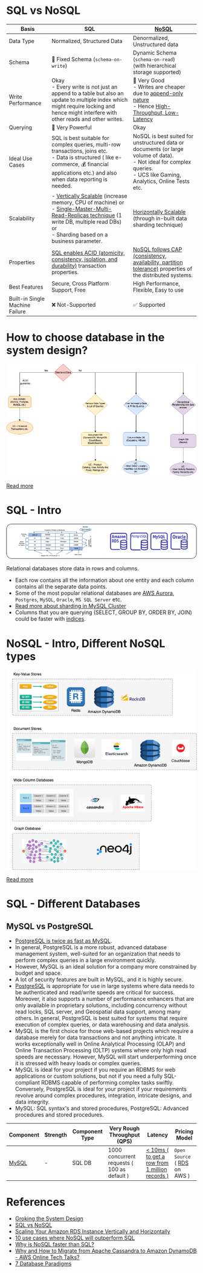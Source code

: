 # SQL vs NoSQL

| Basis                           | SQL                                                                                                                                                                                                                                                                                                                                                                              | [NoSQL](NoSQL-Databases)                                                                                                                                                                                                     |
|---------------------------------|----------------------------------------------------------------------------------------------------------------------------------------------------------------------------------------------------------------------------------------------------------------------------------------------------------------------------------------------------------------------------------|------------------------------------------------------------------------------------------------------------------------------------------------------------------------------------------------------------------------------|
| Data Type                       | Normalized, Structured Data                                                                                                                                                                                                                                                                                                                                                      | Denormalized, Unstructured data                                                                                                                                                                                              |
| Schema                          | :hammer: Fixed Schema (`schema-on-write`)                                                                                                                                                                                                                                                                                                                                        | Dynamic Schema (`schema-on-read`)<br/>(with hierarchical storage supported)                                                                                                                                                  |
| Write Performance               | Okay<br/>- Every write is not just an append to a table but also an update to multiple index which might require locking and hence might interfere with other reads and other writes.                                                                                                                                                                                            | :muscle: Very Good<br/>- Writes are cheaper due to [append-only nature](../0_SystemGlossaries/Database/AppendOnlyDataStructure.md)<br/>- Hence [High-Throughput, Low-Latency](../0_SystemGlossaries/Scalability/LatencyThroughput.md) |
| Querying                        | :muscle: Very Powerful                                                                                                                                                                                                                                                                                                                                                           | Okay                                                                                                                                                                                                                         |
| Ideal Use Cases                 | SQL is best suitable for complex queries, multi-row transactions, joins etc. <br/>- Data is structured ( like e-commerce, :moneybag: financial applications etc.) and also when data reporting is needed.                                                                                                                                                                        | NoSQL is best suited for unstructured data or documents (or large volume of data). <br/>- Not ideal for complex queries.<br/>- UCS like Gaming, Analytics, Online Tests etc.                                                 |
| Scalability                     | - [Vertically Scalable](../0_SystemGlossaries/Scalability/DBScalability.md#vertical-scalability--scale-up-) (increase memory, CPU of machine) or <br/>- [Single-Master-Multi-Read-Replicas technique](../0_SystemGlossaries/Scalability/DBScalability.md#db---horizontal-scaling-techniques) (1 write DB, multiple read DBs) or <br/>- Sharding based on a business parameter.   | [Horizontally Scalable](../0_SystemGlossaries/Scalability/DBScalability.md#db---horizontal-scaling-techniques) (through in-built data sharding technique)                                                                    |
| Properties                      | [SQL enables ACID (atomicity, consistency, isolation, and durability)](../0_SystemGlossaries/Database/ACIDPropertyTransaction.md) transaction properties.                                                                                                                                                                                                                                 | [NoSQL follows CAP (consistency, availability, partition tolerance)](../0_SystemGlossaries/Database/CAPTheorem.md) properties of the distributed systems.                                                                             |
| Best Features                   | Secure, Cross Platform Support, Free                                                                                                                                                                                                                                                                                                                                             | High Performance, Flexible, Easy to use                                                                                                                                                                                      |
| Built-in Single Machine Failure | :x: Not-Supported                                                                                                                                                                                                                                                                                                                                                                | :white_check_mark: Supported                                                                                                                                                                                                 |

# How to choose database in the system design?

![img.png](assests/DecideDatabase.drawio.png)

[Read more](DecideDatabase.md)

# SQL - Intro

![img.png](assests/SQLDifferentTypes.png)

Relational databases store data in rows and columns.
- Each row contains all the information about one entity and each column contains all the separate data points.
- Some of the most popular relational databases are [AWS Aurora](../../2_AWSComponents/6_DatabaseServices/AmazonRDSAurora/Readme.md), `Postgres`, `MySQL`, `Oracle`, `MS SQL Server` etc.
- [Read more about sharding in MySQL Cluster](https://www.mysql.com/products/cluster/scalability.html)
- Columns that you are querying (SELECT, GROUP BY, ORDER BY, JOIN) could be faster with [indices](../0_SystemGlossaries/Database/Indexing.md).

# NoSQL - Intro, Different NoSQL types

![img.png](NoSQL-Databases/assets/NoSQL-DifferentDBtypes.drawio.png)

[Read more](NoSQL-Databases/Readme.md)

# SQL - Different Databases

## MySQL vs PostgreSQL
- [PostgreSQL is twice as fast as MySQL](https://itnext.io/benchmark-databases-in-docker-mysql-postgresql-sql-server-7b129368eed7).
- In general, PostgreSQL is a more robust, advanced database management system, well-suited for an organization that needs to perform complex queries in a large environment quickly.
- However, MySQL is an ideal solution for a company more constrained by budget and space.
- A lot of security features are built in MySQL, and it is highly secure.
- [PostgreSQL](https://www.ibm.com/cloud/blog/postgresql-vs-mysql-whats-the-difference) is appropriate for use in large systems where data needs to be authenticated and read/write speeds are critical for success. Moreover, it also supports a number of performance enhancers that are only available in proprietary solutions, including concurrency without read locks, SQL server, and Geospatial data support, among many others. In general, PostgreSQL is best suited for systems that require execution of complex queries, or data warehousing and data analysis.
- MySQL is the first choice for those web-based projects which require a database merely for data transactions and not anything intricate. It works exceptionally well in Online Analytical Processing (OLAP) and Online Transaction Processing (OLTP) systems where only high read speeds are necessary. However, MySQL will start underperforming once it is stressed with heavy loads or complex queries.
- MySQL is ideal for your project if you require an RDBMS for web applications or custom solutions, but not if you need a fully SQL-compliant RDBMS capable of performing complex tasks swiftly. Conversely, PostgreSQL is ideal for your project if your requirements revolve around complex procedures, integration, intricate designs, and data integrity.
- MySQL: SQL syntax's and stored procedures, PostgreSQL: Advanced procedures and stored procedures.

| Component                                                                 | Strength                                | Component Type                | Very Rough Throughput (QPS)                 | Latency                                                                                                                      | Pricing Model                      |
|---------------------------------------------------------------------------|-----------------------------------------|-------------------------------|---------------------------------------------|------------------------------------------------------------------------------------------------------------------------------|------------------------------------|
| [MySQL](src/1_HLDDesignComponents/3_DatabaseComponents)                   | -                                       | SQL DB                        | 1000 concurrent requests ( 100 as default ) | [< 10ms ( to get a row from 1 million records )](https://www.quora.com/How-can-we-calculate-the-throughput-of-MySQL?share=1) | `Open Source` ( [RDS]() on AWS )   |                                                                                       |                                         |                               |                                             |                                                                                                                             |                                                            |


# References
- [Groking the System Design](https://www.educative.io/courses/grokking-the-system-design-interview/YQlK1mDPgpK)
- [SQL vs NoSQL](https://www.interviewbit.com/blog/sql-vs-nosql/)
- [Scaling Your Amazon RDS Instance Vertically and Horizontally](https://aws.amazon.com/blogs/database/scaling-your-amazon-rds-instance-vertically-and-horizontally/)
- [10 use cases where NoSQL will outperform SQL](https://www.networkworld.com/article/2999856/10-use-cases-where-nosql-will-outperform-sql.html)
- [Why is NoSQL faster than SQL?](https://softwareengineering.stackexchange.com/questions/175542/why-is-nosql-faster-than-sql)
- [Why and How to Migrate from Apache Cassandra to Amazon DynamoDB - AWS Online Tech Talks?](https://www.youtube.com/watch?v=WuDGvG_4kC8)
- [7 Database Paradigms](https://www.youtube.com/watch?v=G1rOthIU-uo)
